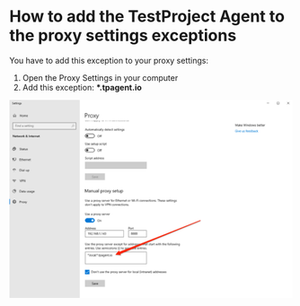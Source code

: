 # How to add the TestProject Agent to the proxy settings exceptions



You have to add this exception to your proxy settings:

1. Open the Proxy Settings in your computer
2. Add this exception: **\*.tpagent.io**

![](<../../.gitbook/assets/image (486) (1).png>)


